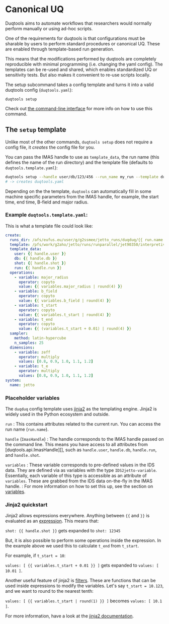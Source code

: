 # Canonical UQ

Duqtools aims to automate workflows that researchers would normally perform manually or using ad-hoc scripts.

One of the requirements for duqtools is that configurations must be sharable by users to perform standard procedures or canonical UQ. These are enabled through template-based run generation.

This means that the modifications performed by duqtools are completely reproducible with minimal programming (i.e. changing the yaml config). The templates can be re-used and shared, which enables standardized UQ or sensitivity tests. But also makes it convenient to re-use scripts locally.

The setup subcommand takes a config template and turns it into a valid duqtools config (`duqtools.yaml`):

`duqtools setup`

Check out [the command-line interface](./command-line-interface.md#setup) for more info on how to use this command.

## The `setup` template

Unlike most of the other commands, `duqtools setup` does not require a config file, it *creates* the config file for you.

You can pass the IMAS handle to use as `template_data`, the run name (this defines the name of the run directory) and the template file (defaults to `duqtools.template.yaml`):

```bash
duqtools setup --handle user/db/123/456 --run_name my_run --template duqtools.template.yaml
# -> creates duqtools.yaml
```

Depending on the the template, `duqtools` can automatically fill in some machine specific parameters from the IMAS handle, for example, the start time, end time, B-field and major radius.

### Example `duqtools.template.yaml`:

This is what a template file could look like:

```yaml title="duqtools.template.yaml"
create:
  runs_dir: /afs/eufus.eu/user/g/g2ssmee/jetto_runs/duqduq/{{ run.name }}
  template: /pfs/work/g2aho/jetto/runs/runparallel/jet90350/interpretive_esco02/
  template_data:
    user: {{ handle.user }}
    db: {{ handle.db }}
    shot: {{ handle.shot }}
    run: {{ handle.run }}
  operations:
    - variable: major_radius
      operator: copyto
      value: {{ variables.major_radius | round(4) }}
    - variable: b_field
      operator: copyto
      value: {{ variables.b_field | round(4) }}
    - variable: t_start
      operator: copyto
      value: {{ variables.t_start | round(4) }}
    - variable: t_end
      operator: copyto
      value: {{ (variables.t_start + 0.01) | round(4) }}
  sampler:
    method: latin-hypercube
    n_samples: 25
  dimensions:
    - variable: zeff
      operator: multiply
      values: [0.8, 0.9, 1.0, 1.1, 1.2]
    - variable: t_e
      operator: multiply
      values: [0.8, 0.9, 1.0, 1.1, 1.2]
system:
  name: jetto
```


### Placeholder variables

The `duqduq` config template uses [jinja2](https://jinja.palletsprojects.com/en/latest/) as the templating engine. Jinja2 is widely used in the Python ecosystem and outside.

`run`
: This contains attributes related to the current run. You can access the run name (`run.name`).

`handle` (`ImasHandle`)
: The handle corresponds to the IMAS handle passed on the command line. This means you have access to all attributes from [duqtools.api.ImasHandle][], such as `handle.user`, `handle.db`, `handle.run`, and `handle.shot`.

`variables`
: These variable corresponds to pre-defined values in the IDS data. They are defined via as variables with the type `IDS2jetto-variable`. Essentially, each variable of this type is accessible as an attribute of `variables`. These are grabbed from the IDS data on-the-fly in the IMAS handle.
: For more information on how to set this up, see the section on [variables](./variables.md/#ids2jetto-variables).


### Jinja2 quickstart

Jinja2 allows expressions everywhere. Anything between `{{` and  `}}` is evaluated as an [expression](https://jinja.palletsprojects.com/en/latest/templates/#expressions). This means that:

`shot: {{ handle.shot }}` gets expanded to `shot: 12345`

But, it is also possible to perform some operations inside the expression. In the example above we used this to calculate `t_end` from `t_start`.

For example, if `t_start = 10`:

`values: [ {{ variables.t_start + 0.01 }} ]` gets expanded to `values: [ 10.01 ]`.

Another useful feature of jinja2 is [filters](https://jinja.palletsprojects.com/en/latest/templates/#builtin-filters). These are functions that can be used inside expressions to modify the variables. Let's say `t_start = 10.123`, and we want to round to the nearest tenth:

`values: [ {{ variables.t_start | round(1) }} ]` becomes `values: [ 10.1 ]`.

For more information, have a look at the [jinja2 documentation](https://jinja.palletsprojects.com/en/latest/).
